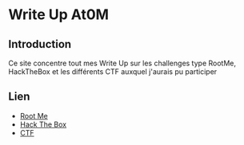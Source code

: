 # Write Up At0M

## Introduction
Ce site concentre tout mes Write Up sur les challenges type RootMe, HackTheBox et les différents CTF auxquel j'aurais pu participer 

## Lien
* [Root Me](https://marc-emmanuel9.github.io/Root%20Me/README.md)
* [Hack The Box](https://marc-emmanuel9.github.io/Hack%20The%20Box/README.md)
* [CTF](https://marc-emmanuel9.github.io/CTF/README.md)

